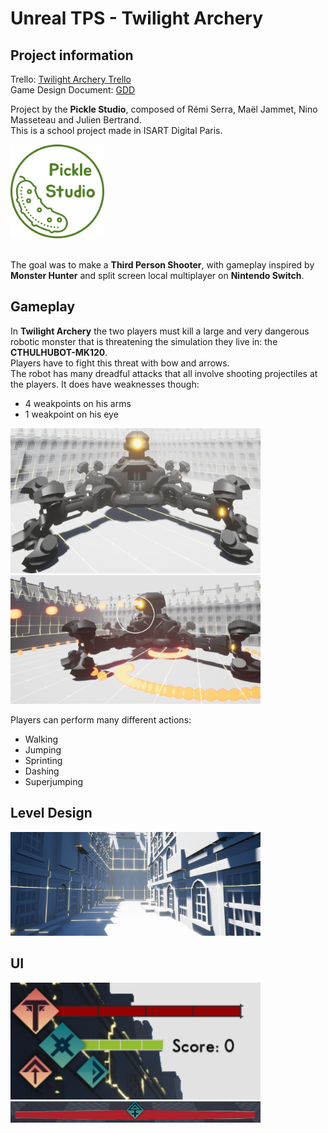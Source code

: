 # **Unreal TPS - Twilight Archery**

## **Project information**
Trello: [Twilight Archery Trello](https://trello.com/b/5qpmZN9g/twilight-archery) <br>
Game Design Document: [GDD](https://docs.google.com/document/d/1alyK2vPHPSm90NmQqsHbEGwX5jF0s-t6WQVCs1JFY18/edit)

Project by the **Pickle Studio**, composed of Rémi Serra, Maël Jammet, Nino Masseteau and Julien Bertrand. <br>
This is a school project made in ISART Digital Paris. <br>

<img src="./ReadmeResources/PickleStudio.png" style="width:150px;"> 
<br><br>

The goal was to make a **Third Person Shooter**, with gameplay inspired by **Monster Hunter** and split screen local multiplayer on **Nintendo Switch**.
<br>

## **Gameplay**
In **Twilight Archery** the two players must kill a large and very dangerous robotic monster that is threatening the simulation they live in: the **CTHULHUBOT-MK120**. <br>
Players have to fight this threat with bow and arrows.<br>
The robot has many dreadful attacks that all involve shooting projectiles at the players. It does have weaknesses though:
- 4 weakpoints on his arms
- 1 weakpoint on his eye

<img src="./ReadmeResources/Boss.png" style="width:400px;"> <br>
<img src="./ReadmeResources/BossAttacking.png" style="width:400px;">

Players can perform many different actions:
- Walking
- Jumping
- Sprinting
- Dashing
- Superjumping

## **Level Design**

<img src="./ReadmeResources/Style.png" style="width:400px;">

## **UI**

<img src="./ReadmeResources/Hud.png" style="width:400px;"> <br>
<img src="./ReadmeResources/boss_life.png" style="width:400px;">
